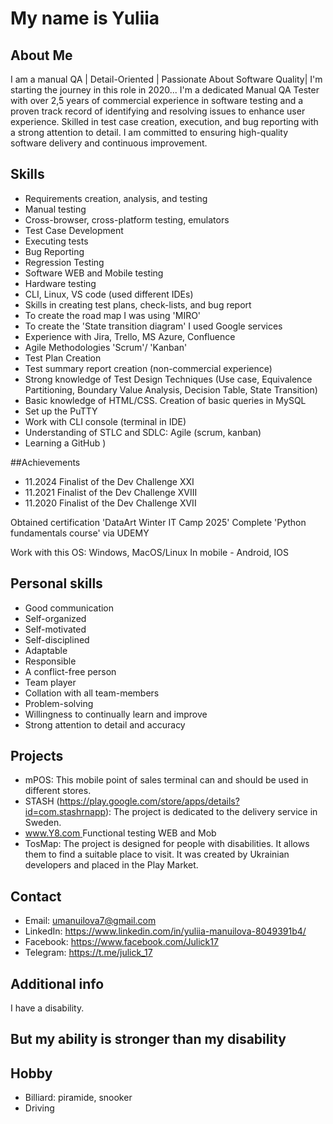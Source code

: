 # My name is Yuliia

## About Me
I am a manual QA | Detail-Oriented | Passionate About Software Quality| 
I'm starting the journey in this role in 2020...
I'm a dedicated Manual QA Tester with over 2,5 years of commercial experience in software testing and a proven track record of identifying and resolving issues to enhance user experience. Skilled in test case creation, execution, and bug reporting with a strong attention to detail. I am committed to ensuring high-quality software delivery and continuous improvement.

## Skills
- Requirements creation, analysis, and testing
- Manual testing
- Cross-browser, cross-platform testing, emulators
- Test Case Development
- Executing tests
- Bug Reporting
- Regression Testing
- Software WEB and Mobile testing
- Hardware testing
- CLI, Linux, VS code (used different IDEs)
- Skills in creating test plans, check-lists, and bug report
- To create the road map I was using 'MIRO'
- To create the 'State transition diagram' I used Google services
- Experience with Jira, Trello, MS Azure, Confluence
- Agile Methodologies 'Scrum'/ 'Kanban'
- Test Plan Creation
- Test summary report creation (non-commercial experience)
- Strong knowledge of Test Design Techniques (Use case, Equivalence Partitioning, Boundary Value Analysis, Decision Table, State Transition)
- Basic knowledge of HTML/CSS. Creation of basic queries in MySQL
- Set up the PuTTY
- Work with CLI console (terminal in IDE)
- Understanding of STLC and SDLC: Agile (scrum, kanban)
- Learning a GitHub )

##Achievements

- 11.2024 Finalist of the Dev Challenge XXI
- 11.2021 Finalist of the Dev Challenge XVIII
- 11.2020 Finalist of the Dev Challenge XVII

Obtained certification 'DataArt Winter IT Camp 2025'
Complete 'Python fundamentals course' via UDEMY

Work with this OS: Windows, MacOS/Linux
In mobile - Android, IOS

## Personal skills

- Good communication
- Self-organized
- Self-motivated
- Self-disciplined
- Adaptable
- Responsible
- A conflict-free person
- Team player
- Collation with all team-members
- Problem-solving
- Willingness to continually learn and improve
- Strong attention to detail and accuracy

## Projects

- mPOS: This mobile point of sales terminal can and should be used in different stores.
- STASH (https://play.google.com/store/apps/details?id=com.stashrnapp): The project is dedicated to the delivery service in Sweden.
- [www.Y8.com ](https://www.y8.com/) Functional testing WEB and Mob
- TosMap: The project is designed for people with disabilities. It allows them to find a suitable place to visit. It was created by Ukrainian developers and placed in the Play Market.

## Contact

- Email: umanuilova7@gmail.com
- LinkedIn: https://www.linkedin.com/in/yuliia-manuilova-8049391b4/ 
- Facebook: https://www.facebook.com/Julick17
- Telegram: https://t.me/julick_17
  
 ## Additional info

I have a disability. 
## But my ability is stronger than my disability

## Hobby

- Billiard: piramide, snooker
- Driving



